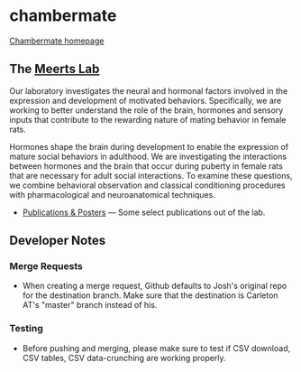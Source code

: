 # chambermate
[Chambermate homepage](https://carleton.github.io/chambermate/)

## The [Meerts Lab](https://apps.carleton.edu/curricular/psyc/meertslab/)

Our laboratory investigates the neural and hormonal factors involved in the expression and development of motivated behaviors. Specifically, we are working to better understand the role of the brain, hormones and sensory inputs that contribute to the rewarding nature of mating behavior in female rats.

Hormones shape the brain during development to enable the expression of mature social behaviors in adulthood. We are investigating the interactions between hormones and the brain that occur during puberty in female rats that are necessary for adult social interactions. To examine these questions, we combine behavioral observation and classical conditioning procedures with pharmacological and neuroanatomical techniques.

* [Publications & Posters](https://apps.carleton.edu/curricular/psyc/meertslab/publications/) — Some select publications out of the lab.

## Developer Notes 

### Merge Requests

* When creating a merge request, Github defaults to Josh's original repo for the destination branch. Make sure that the destination is Carleton AT's "master" branch instead of his.

### Testing 

* Before pushing and merging, please make sure to test if CSV download, CSV tables, CSV data-crunching are working properly. 
